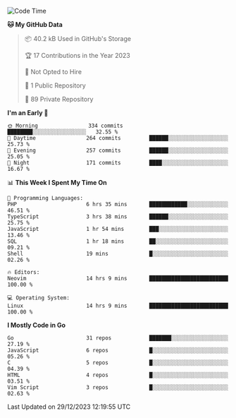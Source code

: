 
<!--START_SECTION:waka-->
![Code Time](http://img.shields.io/badge/Code%20Time-4%2C446%20hrs%2054%20mins-blue)

**🐱 My GitHub Data** 

> 📦 40.2 kB Used in GitHub's Storage 
 > 
> 🏆 17 Contributions in the Year 2023
 > 
> 🚫 Not Opted to Hire
 > 
> 📜 1 Public Repository 
 > 
> 🔑 89 Private Repository 
 > 
**I'm an Early 🐤** 

```text
🌞 Morning                334 commits         ████████░░░░░░░░░░░░░░░░░   32.55 % 
🌆 Daytime                264 commits         ██████░░░░░░░░░░░░░░░░░░░   25.73 % 
🌃 Evening                257 commits         ██████░░░░░░░░░░░░░░░░░░░   25.05 % 
🌙 Night                  171 commits         ████░░░░░░░░░░░░░░░░░░░░░   16.67 % 
```


📊 **This Week I Spent My Time On** 

```text
💬 Programming Languages: 
PHP                      6 hrs 35 mins       ████████████░░░░░░░░░░░░░   46.51 % 
TypeScript               3 hrs 38 mins       ██████░░░░░░░░░░░░░░░░░░░   25.75 % 
JavaScript               1 hr 54 mins        ███░░░░░░░░░░░░░░░░░░░░░░   13.46 % 
SQL                      1 hr 18 mins        ██░░░░░░░░░░░░░░░░░░░░░░░   09.21 % 
Shell                    19 mins             █░░░░░░░░░░░░░░░░░░░░░░░░   02.26 % 

🔥 Editors: 
Neovim                   14 hrs 9 mins       █████████████████████████   100.00 % 

💻 Operating System: 
Linux                    14 hrs 9 mins       █████████████████████████   100.00 % 
```

**I Mostly Code in Go** 

```text
Go                       31 repos            ███████░░░░░░░░░░░░░░░░░░   27.19 % 
JavaScript               6 repos             █░░░░░░░░░░░░░░░░░░░░░░░░   05.26 % 
C                        5 repos             █░░░░░░░░░░░░░░░░░░░░░░░░   04.39 % 
HTML                     4 repos             █░░░░░░░░░░░░░░░░░░░░░░░░   03.51 % 
Vim Script               3 repos             █░░░░░░░░░░░░░░░░░░░░░░░░   02.63 % 
```




 Last Updated on 29/12/2023 12:19:55 UTC
<!--END_SECTION:waka-->
